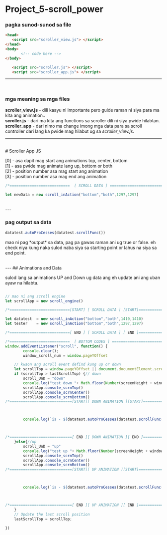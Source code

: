# Project_5-scroll_power

### pagka sunod-sunod sa file

```html
<head>
   <script src="scroller_view.js"> </script>
</head>
<body>
       <!-- code here -->
</body>

   <script src="scroller.js"> </script>
   <script src="scroller_app.js"> </script>
```
---
<br>

### mga meaning sa mga files

**scroller_view.js** - dili kaayu ni importante pero guide raman ni siya para ma kita ang animation.. <br>
**scroller.js** - dari ma kita ang functions sa scroller dili ni siya pwide hilabtan. <br>
**scroller_app** - dari nimo ma change imong mga data para sa scroll controller dari lang ka pwide mag hilabut ug sa *scroller_view.js*. 



---
<br>
# Scroller App JS

 
[0] - asa dapit mag start ang animations top, center, bottom <br> 
[1] - asa pwide mag animate lang up, bottom or both<br>
[2] - position number asa mag start ang animation<br>
[3] - position number asa mag end ang animation

```js
/*===========================  [ SCROLL DATA ] ===========================*/

let newData = new scroll_inAction("bottom","both",1297,1297)

```
<br>
---

### pag output sa data

```js
datatest.autoProCesses(datatest.scrollFunc())
```

<p>
mao ni pag *output* sa data, pag pa gawas raman ani ug true or false. eh check niya kung naka sulod naba siya sa starting point or lahus na siya sa end point. 
</p>


<br>
---
## Animations and Data

sulod lang sa animations UP and Down ug data ang eh update ani ang uban ayaw na hilabta.

```js

// mao ni ang scroll engine
let scrollApp = new scroll_engine()

/*===========================[START] [ SCROLL DATA ] [START]===========================*/

let datatest  = new scroll_inAction("bottom","both",1410,1410)
let tester    = new scroll_inAction("bottom","both",1297,1297)

/*===========================[ END ] [ SCROLL DATA ] [ END ]===========================*/ 

/*===========================  [ BOTTOM CODES ] ===========================*/ 
window.addEventListener("scroll", function() {
        console.clear();
        window_scroll_num = window.pageYOffset

    // kwaon ang scroll event defind kung up or down
    let scrollTop = window.pageYOffset || document.documentElement.scrollTop;
    if (scrollTop > lastScrollTop) {// down
        scroll_UnD = "down"
        console.log("test down "+ Math.floor(Number(screenHeight + window_scroll_num)))
        scrollApp.console_scrnTop()
        scrollApp.console_scrnCenter()
        scrollApp.console_scrnBottom()
/*============================[START][ DOWN ANIMATION ][START]============================*/ 



        console.log(`is - ${datatest.autoProCesses(datatest.scrollFunc())}`)



/*============================[ END ][ DOWN ANIMATION ][ END ]============================*/ 
    }else{//up
        scroll_UnD = "up"
        console.log("test up "+ Math.floor(Number(screenHeight + window_scroll_num)))
        scrollApp.console_scrnTop()
        scrollApp.console_scrnCenter()
        scrollApp.console_scrnBottom()
/*============================[START][ UP ANIMATION ][START]============================*/ 



        console.log(`is - ${datatest.autoProCesses(datatest.scrollFunc())}`)



/*============================[ END ][ UP ANIMATION ][ END ]============================*/ 
    }
    // Update the last scroll position
    lastScrollTop = scrollTop;
    
})

```
